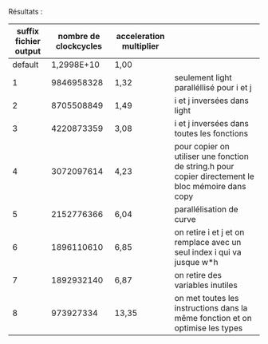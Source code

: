 Résultats : 

| suffix fichier output | nombre de clockcycles | acceleration multiplier |                                                                         |
| --------------------- | --------------------- | ----------------------- | ----------------------------------------------------------------------- |
| default               | 1,2998E+10            | 1,00                    |                                                                         |
| 1                     | 9846958328            | 1,32                    | seulement light paralléllisé pour i et j                                   |                 |
| 2                     | 8705508849            | 1,49                    | i et j inversées dans light                                             |
| 3                     | 4220873359            | 3,08                    | i et j inversées dans toutes les fonctions                              |
| 4                     | 3072097614            | 4,23                    | pour copier on utiliser une fonction de string.h pour copier directement le bloc mémoire dans copy |
| 5                     | 2152776366            | 6,04                    | parallélisation de curve                                                |
| 6                     | 1896110610            | 6,85                    | on retire i et j et on remplace avec un seul index i qui va jusque w\*h |
| 7                     | 1892932140            | 6,87                    | on retire des variables inutiles                                                                   |
| 8                     | 973927334            | 13,35 | on met toutes les instructions dans la même fonction et on optimise les types |


